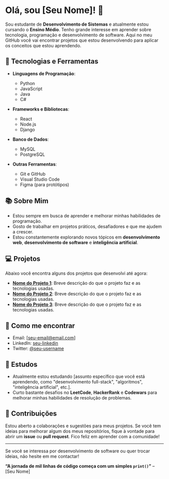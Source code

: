 # Olá, sou [Seu Nome]! 👋

Sou estudante de **Desenvolvimento de Sistemas** e atualmente estou cursando o **Ensino Médio**. Tenho grande interesse em aprender sobre tecnologia, programação e desenvolvimento de software. Aqui no meu GitHub você vai encontrar projetos que estou desenvolvendo para aplicar os conceitos que estou aprendendo.

## 🚀 Tecnologias e Ferramentas

- **Linguagens de Programação**: 
  - Python
  - JavaScript
  - Java
  - C#
  
- **Frameworks e Bibliotecas**:
  - React
  - Node.js
  - Django
  
- **Banco de Dados**:
  - MySQL
  - PostgreSQL
  
- **Outras Ferramentas**:
  - Git e GitHub
  - Visual Studio Code
  - Figma (para protótipos)

## 📚 Sobre Mim

- Estou sempre em busca de aprender e melhorar minhas habilidades de programação.
- Gosto de trabalhar em projetos práticos, desafiadores e que me ajudem a crescer.
- Estou constantemente explorando novos tópicos em **desenvolvimento web**, **desenvolvimento de software** e **inteligência artificial**.

## 💻 Projetos

Abaixo você encontra alguns dos projetos que desenvolvi até agora:

- **[Nome do Projeto 1](link-do-repositório)**: Breve descrição do que o projeto faz e as tecnologias usadas.
- **[Nome do Projeto 2](link-do-repositório)**: Breve descrição do que o projeto faz e as tecnologias usadas.
- **[Nome do Projeto 3](link-do-repositório)**: Breve descrição do que o projeto faz e as tecnologias usadas.

## 📩 Como me encontrar

- Email: [seu-email@email.com]
- LinkedIn: [seu-linkedin](https://www.linkedin.com/in/seu-linkedin)
- Twitter: [@seu-username](https://twitter.com/seu-username)

## 📖 Estudos

- Atualmente estou estudando [assunto específico que você está aprendendo, como "desenvolvimento full-stack", "algoritmos", "inteligência artificial", etc.].
- Curto bastante desafios no **LeetCode**, **HackerRank** e **Codewars** para melhorar minhas habilidades de resolução de problemas.

## 🔗 Contribuições

Estou aberto a colaborações e sugestões para meus projetos. Se você tem ideias para melhorar algum dos meus repositórios, fique à vontade para abrir um **issue** ou **pull request**. Fico feliz em aprender com a comunidade!

---

Se você se interessa por desenvolvimento de software ou quer trocar ideias, não hesite em me contactar!

**“A jornada de mil linhas de código começa com um simples `print()`”** – [Seu Nome]
